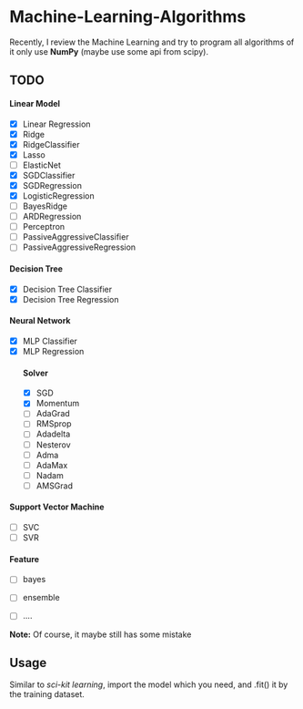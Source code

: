 # Machine-Learning-Algorithms
Recently, I review the Machine Learning and try to program all algorithms of it only use __NumPy__
(maybe use some api from scipy).

## TODO

#### Linear Model
- [X] Linear Regression
- [X] Ridge
- [X] RidgeClassifier
- [X] Lasso
- [ ] ElasticNet
- [X] SGDClassifier
- [X] SGDRegression
- [X] LogisticRegression
- [ ] BayesRidge
- [ ] ARDRegression
- [ ] Perceptron
- [ ] PassiveAggressiveClassifier
- [ ] PassiveAggressiveRegression
  
#### Decision Tree
- [X] Decision Tree Classifier
- [X] Decision Tree Regression
  
#### Neural Network
- [X] MLP Classifier
- [X] MLP Regression
    #### Solver
    - [X] SGD
    - [X] Momentum
    - [ ] AdaGrad
    - [ ] RMSprop
    - [ ] Adadelta
    - [ ] Nesterov
    - [ ] Adma
    - [ ] AdaMax 
    - [ ] Nadam
    - [ ] AMSGrad

#### Support Vector Machine
- [ ] SVC
- [ ] SVR

#### Feature
- [ ] bayes
- [ ] ensemble
- [ ] ....
  

__Note:__ Of course, it maybe still has some mistake


## Usage
Similar to *sci-kit learning*, import the model which you need, and .fit() it by the training dataset.
